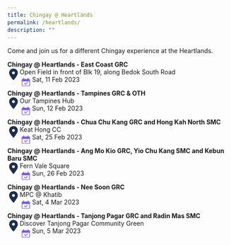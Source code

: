 ```yaml
---
title: Chingay @ Heartlands
permalink: /heartlands/
description: ""
---
```

Come and join us for a different Chingay experience at the Heartlands. 

**Chingay @ Heartlands - East Coast GRC**<br>
<img src="/images/Heartlands/Pin.png" style="float:left; width:28px;height:28px"/>
Open Field in front of Blk 19, along Bedok South Road<br><!--
<img src="/images/Heartlands/Tel.png" style="float:left; width:28px;height:28px"/>
Tel: 6506 0900<br>-->
<img src="/images/Heartlands/Cal.png" style="float:left; width:28px;height:28px"/>Sat, 11 Feb 2023<br>
<!--<img src="/images/Heartlands/Clock.png" style="float:left; width:28px;height:28px"/>7:30 PM-->

**Chingay @ Heartlands - Tampines GRC & OTH**<br>
<img src="/images/Heartlands/Pin.png" style="float:left; width:28px;height:28px"/>
Our Tampines Hub<br><!--
<img src="/images/Heartlands/Tel.png" style="float:left; width:28px;height:28px"/>
Tel: 6506 0900<br>-->
<img src="/images/Heartlands/Cal.png" style="float:left; width:28px;height:28px"/>Sun, 12 Feb 2023<br>
<!--<img src="/images/Heartlands/Clock.png" style="float:left; width:28px;height:28px"/>7:30 PM-->

**Chingay @ Heartlands - Chua Chu Kang GRC and Hong Kah North SMC**<br>
<img src="/images/Heartlands/Pin.png" style="float:left; width:28px;height:28px"/>
Keat Hong CC<br><!--
<img src="/images/Heartlands/Tel.png" style="float:left; width:28px;height:28px"/>
Tel: 6506 0900<br>-->
<img src="/images/Heartlands/Cal.png" style="float:left; width:28px;height:28px"/>Sat, 25 Feb 2023<br>
<!--<img src="/images/Heartlands/Clock.png" style="float:left; width:28px;height:28px"/>7:30 PM-->

**Chingay @ Heartlands - Ang Mo Kio GRC, Yio Chu Kang SMC and Kebun Baru SMC**<br>
<img src="/images/Heartlands/Pin.png" style="float:left; width:28px;height:28px"/>
Fern Vale Square<br><!--
<img src="/images/Heartlands/Tel.png" style="float:left; width:28px;height:28px"/>
Tel: 6506 0900<br>-->
<img src="/images/Heartlands/Cal.png" style="float:left; width:28px;height:28px"/>Sun, 26 Feb 2023<br>
<!--<img src="/images/Heartlands/Clock.png" style="float:left; width:28px;height:28px"/>7:30 PM-->

**Chingay @ Heartlands - Nee Soon GRC**<br>
<img src="/images/Heartlands/Pin.png" style="float:left; width:28px;height:28px"/>
MPC @ Khatib<br><!--
<img src="/images/Heartlands/Tel.png" style="float:left; width:28px;height:28px"/>
Tel: 6506 0900<br>-->
<img src="/images/Heartlands/Cal.png" style="float:left; width:28px;height:28px"/>Sat, 4 Mar 2023<br>
<!--<img src="/images/Heartlands/Clock.png" style="float:left; width:28px;height:28px"/>7:30 PM-->

**Chingay @ Heartlands - Tanjong Pagar GRC and Radin Mas SMC**<br>
<img src="/images/Heartlands/Pin.png" style="float:left; width:28px;height:28px"/>
Discover Tanjong Pagar Community Green<br><!--
<img src="/images/Heartlands/Tel.png" style="float:left; width:28px;height:28px"/>
Tel: 6506 0900<br>-->
<img src="/images/Heartlands/Cal.png" style="float:left; width:28px;height:28px"/>Sun, 5 Mar 2023<br>
<!--<img src="/images/Heartlands/Clock.png" style="float:left; width:28px;height:28px"/>7:30 PM-->